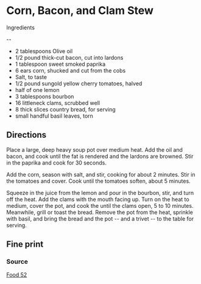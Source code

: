 Corn, Bacon, and Clam Stew
==

Ingredients

--

* 2 tablespoons Olive oil
* 1/2 pound thick-cut bacon, cut into lardons
* 1 tablespoon sweet smoked paprika
* 6 ears corn, shucked and cut from the cobs
* Salt, to taste
* 1/2 pound sungold yellow cherry tomatoes, halved
* half of one lemon
* 3 tablespoons bourbon
* 16 littleneck clams, scrubbed well
* 8 thick slices country bread, for serving
* small handful basil leaves, torn

Directions
--

Place a large, deep heavy soup pot over medium heat. Add the oil and bacon, and cook until the fat is rendered and the lardons are browned. Stir in the paprika and cook for 30 seconds.

Add the corn, season with salt, and stir, cooking for about 2 minutes. Stir in the tomatoes and cover. Cook until the tomatoes soften, about 5 minutes.

Squeeze in the juice from the lemon and pour in the bourbon, stir, and turn off the heat. Add the clams with the mouth facing up. Turn on the heat to medium, cover the pot, and cook the until the clams open, 5 to 10 minutes. Meanwhile, grill or toast the bread. Remove the pot from the heat, sprinkle with basil, and bring the bread and the pot -- and a trivet -- to the table for serving.

Fine print
--

### Source

[Food 52](http://food52.com/recipes/6470-corn-bacon-and-clam-stew)
